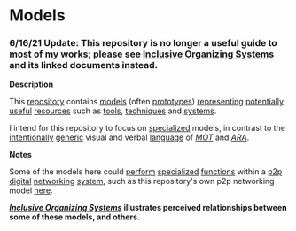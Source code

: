 # Models

### 6/16/21 Update:  This repository is no longer a useful guide to most of my works; please see [Inclusive Organizing Systems](https://docs.google.com/drawings/d/1-WFMRYdueSBba1atcohX0G585zj-gBNlBvZQBqnEmEs/edit?usp=sharing) and its linked documents instead.
**Description** 

This [repository](https://github.com/gcassel/Modular-Organization-Terminology/tree/master/terms/repository.md) contains [models](https://github.com/gcassel/Modular-Organization-Terminology/tree/master/terms/model.md) (often [prototypes](https://github.com/gcassel/Modular-Organization-Terminology/tree/master/terms/prototype.md)) [representing](https://github.com/gcassel/Modular-Organization-Terminology/tree/master/terms/representation.md) [potentially](https://github.com/gcassel/Modular-Organization-Terminology/tree/master/terms/potential.md) [useful](https://github.com/gcassel/Modular-Organization-Terminology/tree/master/terms/use.md) [resources](https://github.com/gcassel/Modular-Organization-Terminology/blob/master/terms/resource.md) such as [tools](https://github.com/gcassel/Modular-Organization-Terminology/tree/master/terms/tool.md), [techniques](https://github.com/gcassel/Modular-Organization-Terminology/tree/master/terms/technique.md) and [systems](https://github.com/gcassel/Modular-Organization-Terminology/tree/master/terms/system.md).

I intend for this repository to focus on [specialized](https://github.com/gcassel/Modular-Organization-Terminology/tree/master/terms/specialize.md) models, in contrast to the [intentionally](https://github.com/gcassel/Modular-Organization-Terminology/tree/master/terms/intention.md) [generic](https://github.com/gcassel/Modular-Organization-Terminology/tree/master/terms/generic.md) visual and verbal [language](https://github.com/gcassel/Modular-Organization-Terminology/tree/master/terms/language.md) of *[MOT](https://github.com/gcassel/Modular-Organization-Terminology/)* and *[ARA](https://github.com/gcassel/Agent-Resource-Action-Design-System/)*.

**Notes**  

Some of the models here could [perform](https://github.com/gcassel/Modular-Organization-Terminology/blob/master/terms/perform.md) [specialized](https://github.com/gcassel/Modular-Organization-Terminology/blob/master/terms/specialize.md) [functions](https://github.com/gcassel/Modular-Organization-Terminology/blob/master/terms/function.md) within a [p2p](https://github.com/gcassel/Modular-Organization-Terminology/blob/master/compound-terms/P2P.md) [digital](https://github.com/gcassel/Modular-Organization-Terminology/blob/master/terms/digital.md) [networking](https://github.com/gcassel/Modular-Organization-Terminology/blob/master/terms/network.md) [system](https://github.com/gcassel/Modular-Organization-Terminology/blob/master/terms/system.md), such as this repository's own p2p networking model [here](https://github.com/gcassel/Models/blob/master/p2p-digital-networking.md).

***[Inclusive Organizing Systems](https://docs.google.com/drawings/d/1-WFMRYdueSBba1atcohX0G585zj-gBNlBvZQBqnEmEs/edit?usp=sharing)* illustrates perceived relationships between some of these models, and others.** 
